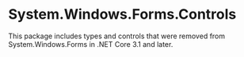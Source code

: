 # System.Windows.Forms.Controls
This package includes types and controls that were removed from System.Windows.Forms in .NET Core 3.1 and later.
